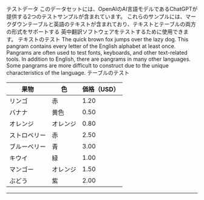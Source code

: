 テストデータ
このデータセットには、OpenAIのAI言語モデルであるChatGPTが提供する2つのテストサンプルが含まれています。
これらのサンプルには、マークダウンテーブルと英語のテキストが含まれており、テキストとテーブルの両方の形式をサポートする
英中翻訳ソフトウェアをテストするために使用できます。
テキストのテスト
The quick brown fox jumps over the lazy dog. This pangram contains every letter of the English
alphabet at least once. Pangrams are often used to test fonts, keyboards, and other text-related
tools. In addition to English, there are pangrams in many other languages. Some pangrams are more
difficult to construct due to the unique characteristics of the language.
テーブルのテスト

| 果物 | 色 | 価格（USD） |
| --- | --- | --- |
| リンゴ | 赤 | 1.20 |
| バナナ | 黄色 | 0.50 |
| オレンジ | オレンジ | 0.80 |
| ストロベリー | 赤 | 2.50 |
| ブルーベリー | 青 | 3.00 |
| キウイ | 緑 | 1.00 |
| マンゴー | オレンジ | 1.50 |
| ぶどう | 紫 | 2.00 |

---

